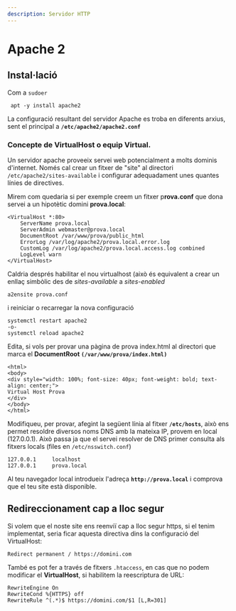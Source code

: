 ```yaml
---
description: Servidor HTTP
---
```


# Apache 2

## Instal·lació

Com a `sudoer`

```
 apt -y install apache2
```

La configuració resultant del servidor Apache es troba en diferents arxius, sent el principal a **`/etc/apache2/apache2.conf`**

### Concepte de VirtualHost o equip Virtual.

Un servidor apache proveeix servei web potencialment a molts dominis d'internet. Només cal crear un fitxer de "site" al directori `/etc/apache2/sites-available` i configurar adequadament unes quantes línies de directives.

Mirem com quedaria si per exemple creem un fitxer p**rova.conf** que dona servei a un hipotètic domini **prova.local**:

```
<VirtualHost *:80>
    ServerName prova.local
    ServerAdmin webmaster@prova.local
    DocumentRoot /var/www/prova/public_html
    ErrorLog /var/log/apache2/prova.local.error.log
    CustomLog /var/log/apache2/prova.local.access.log combined
    LogLevel warn
</VirtualHost>
```

Caldria després habilitar el nou virtualhost (això és equivalent a crear un enllaç simbòlic des de _sites-available_ a _sites-enabled_

```
a2ensite prova.conf
```

i reiniciar o recarregar la nova configuració

```
systemctl restart apache2
-o-
systemctl reload apache2
```

Edita, si vols per provar una pàgina de prova index.html al directori que marca el **DocumentRoot `(/var/www/prova/index.html)`**

```markup
<html>
<body>
<div style="width: 100%; font-size: 40px; font-weight: bold; text-align: center;">
Virtual Host Prova
</div>
</body>
</html>
```

Modifiqueu, per provar,  afegint la següent línia al fitxer **`/etc/hosts`**, això ens permet resoldre diversos noms DNS amb la mateixa IP,  provem en local (127.0.0.1). Això passa ja que el servei resolver de DNS primer consulta als fitxers locals (files en `/etc/nsswitch.conf`)

```markup
127.0.0.1     localhost
127.0.0.1     prova.local
```

Al teu navegador local introdueix l'adreça **`http://prova.local`** i comprova que el teu site està disponible.

## Redireccionament cap a lloc segur

Si volem que el noste site ens reenviï cap a lloc segur https, si el tenim implementat, seria ficar aquesta directiva dins la configuració del VirtualHost:

```markup
Redirect permanent / https://domini.com
```

També es pot fer a través de fitxers `.htaccess`, en cas que no podem modificar el **VirtualHost**, si habilitem la reescriptura de URL:

```markup
RewriteEngine On
RewriteCond %{HTTPS} off
RewriteRule ^(.*)$ https://domini.com/$1 [L,R=301]
```



